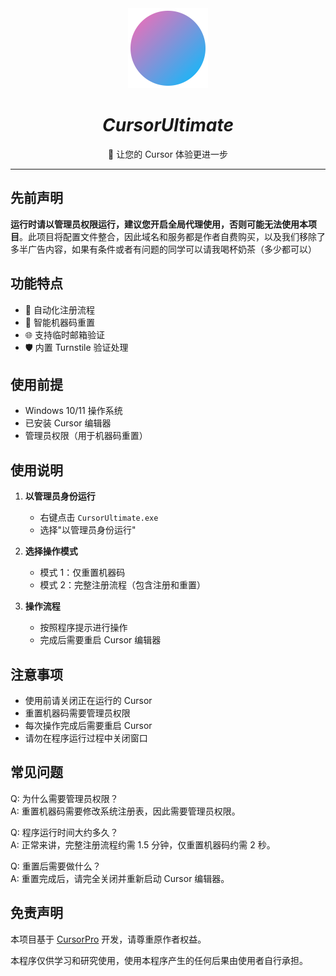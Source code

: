 <div align="center">
  <img src="cursor_ultimate.svg" alt="CursorUltimate Logo" width="128" height="128">
  <h1><i>CursorUltimate</i></h1>
  <p>🚀 让您的 Cursor 体验更进一步</p>
</div>

---
## 先前声明

**运行时请以管理员权限运行，建议您开启全局代理使用，否则可能无法使用本项目**。此项目将配置文件整合，因此域名和服务都是作者自费购买，以及我们移除了多半广告内容，如果有条件或者有问题的同学可以请我喝杯奶茶（多少都可以）

## 功能特点

- 🔄 自动化注册流程
- 🔑 智能机器码重置
- 🌐 支持临时邮箱验证
- 🛡️ 内置 Turnstile 验证处理

## 使用前提

- Windows 10/11 操作系统
- 已安装 Cursor 编辑器
- 管理员权限（用于机器码重置）

## 使用说明

1. **以管理员身份运行**
   - 右键点击 `CursorUltimate.exe`
   - 选择"以管理员身份运行"

2. **选择操作模式**
   - 模式 1：仅重置机器码
   - 模式 2：完整注册流程（包含注册和重置）

3. **操作流程**
   - 按照程序提示进行操作
   - 完成后需要重启 Cursor 编辑器

## 注意事项

- 使用前请关闭正在运行的 Cursor
- 重置机器码需要管理员权限
- 每次操作完成后需要重启 Cursor
- 请勿在程序运行过程中关闭窗口

## 常见问题

Q: 为什么需要管理员权限？  
A: 重置机器码需要修改系统注册表，因此需要管理员权限。

Q: 程序运行时间大约多久？  
A: 正常来讲，完整注册流程约需 1.5 分钟，仅重置机器码约需 2 秒。

Q: 重置后需要做什么？  
A: 重置完成后，请完全关闭并重新启动 Cursor 编辑器。

## 免责声明

本项目基于 [CursorPro](https://github.com/chengazhen/cursor-auto-free) 开发，请尊重原作者权益。

本程序仅供学习和研究使用，使用本程序产生的任何后果由使用者自行承担。 
